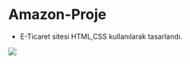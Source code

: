 # Amazon-Proje

- E-Ticaret sitesi HTML,CSS kullanılarak tasarlandı.

<img src="Screen Recording 2024-01-11 at 07.38.29 PM.gif">


